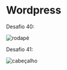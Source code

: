 # Wordpress

Desafio 40:

![rodapé](https://user-images.githubusercontent.com/95980601/161576213-79f85a2e-9bc3-4000-b73c-faa6a37108dc.png)


Desafio 41:

![cabeçalho](https://user-images.githubusercontent.com/95980601/161576350-fffb2e66-698f-482b-9ae1-710647ba09c3.png)
